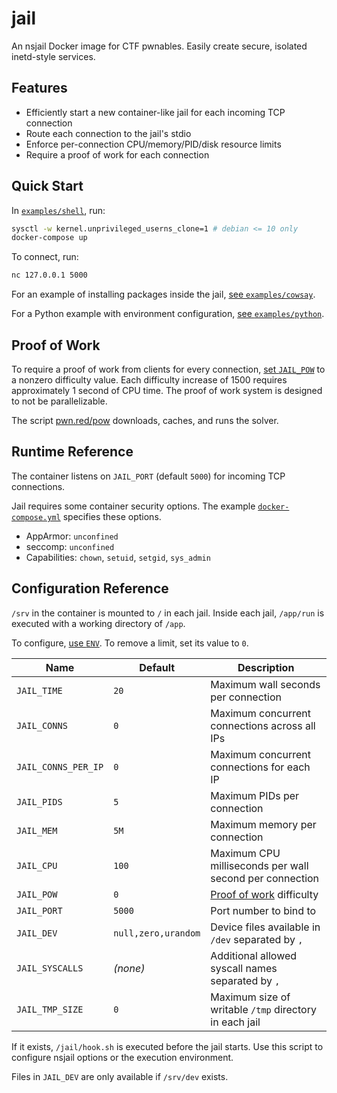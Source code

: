 # jail

An nsjail Docker image for CTF pwnables. Easily create secure, isolated inetd-style services.

## Features

- Efficiently start a new container-like jail for each incoming TCP connection
- Route each connection to the jail's stdio
- Enforce per-connection CPU/memory/PID/disk resource limits
- Require a proof of work for each connection

## Quick Start

In [`examples/shell`](examples/shell), run:

```sh
sysctl -w kernel.unprivileged_userns_clone=1 # debian <= 10 only
docker-compose up
```

To connect, run:

```sh
nc 127.0.0.1 5000
```

For an example of installing packages inside the jail, [see `examples/cowsay`](examples/cowsay/Dockerfile).

For a Python example with environment configuration, [see `examples/python`](examples/python/Dockerfile).

## Proof of Work

To require a proof of work from clients for every connection, [set `JAIL_POW`](#configuration-reference) to a nonzero difficulty value.
Each difficulty increase of 1500 requires approximately 1 second of CPU time.
The proof of work system is designed to not be parallelizable.

The script [pwn.red/pow](https://pwn.red/pow) downloads, caches, and runs the solver.

## Runtime Reference

The container listens on `JAIL_PORT` (default `5000`) for incoming TCP connections.

Jail requires some container security options.
The example [`docker-compose.yml`](examples/shell/docker-compose.yml) specifies these options.

- AppArmor: `unconfined`
- seccomp: `unconfined`
- Capabilities: `chown`, `setuid`, `setgid`, `sys_admin`

## Configuration Reference

`/srv` in the container is mounted to `/` in each jail.
Inside each jail, `/app/run` is executed with a working directory of `/app`.

To configure, [use `ENV`](https://docs.docker.com/engine/reference/builder/#env).
To remove a limit, set its value to `0`.

| Name                | Default             | Description                                             |
| ------------------- | ------------------- | ------------------------------------------------------- |
| `JAIL_TIME`         | `20`                | Maximum wall seconds per connection                     |
| `JAIL_CONNS`        | `0`                 | Maximum concurrent connections across all IPs           |
| `JAIL_CONNS_PER_IP` | `0`                 | Maximum concurrent connections for each IP              |
| `JAIL_PIDS`         | `5`                 | Maximum PIDs per connection                             |
| `JAIL_MEM`          | `5M`                | Maximum memory per connection                           |
| `JAIL_CPU`          | `100`               | Maximum CPU milliseconds per wall second per connection |
| `JAIL_POW`          | `0`                 | [Proof of work](#proof-of-work) difficulty              |
| `JAIL_PORT`         | `5000`              | Port number to bind to                                  |
| `JAIL_DEV`          | `null,zero,urandom` | Device files available in `/dev` separated by `,`       |
| `JAIL_SYSCALLS`     | _(none)_            | Additional allowed syscall names separated by `,`       |
| `JAIL_TMP_SIZE`     | `0`                 | Maximum size of writable `/tmp` directory in each jail  |

If it exists, `/jail/hook.sh` is executed before the jail starts.
Use this script to configure nsjail options or the execution environment.

Files in `JAIL_DEV` are only available if `/srv/dev` exists.
